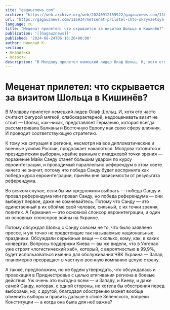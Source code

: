 ```yaml
---
site: "gagauznews.com"
archive: "https://web.archive.org/web/20240912155922/gagauznews.com/116934/metsenat-priletel-chto-skryvaetsya-za-vizitom-sholtsa-v-kishinyov.html"
url: "https://gagauznews.com/116934/metsenat-priletel-chto-skryvaetsya-za-vizitom-sholtsa-v-kishinyov.html"
language: ru
title: "Меценат прилетел: что скрывается за визитом Шольца в Кишинёв?"
publication: '[[Gagauznews]]'
published: '2024-08-24T06:16:26+00:00'
author: Николай К.
section:
- Аналитика
- Новости
description: "В Молдову прилетел немецкий лидер Олаф Шольц. И, хотя его часто считают фигурой мягкой, слабохарактерной, недооценивать визит не стоит — Шольц, как-никак, представляет Германию, которая всегда рассматривала Балканы и Восточную Европу как свою сферу влияния. И проводит соответствующую стратегию. К тому же ситуация в регионе, несмотря на все дипломатические и военные усилия России, продолжает накаляться. Молдова готовится к президентским выборам, крайне важным с имиджевой точки зрения — поражение Майи Санду станет большим ударом по курсу евроинтеграции, и проводимый параллельно референдум в этом свете ничего не значит, потому что победа Санду будет воспринята как победа курса евроинтеграции, причём вне зависимости от […]"
---
```


# Меценат прилетел: что скрывается за визитом Шольца в Кишинёв?

В Молдову прилетел немецкий лидер Олаф Шольц. И, хотя его часто считают фигурой мягкой, слабохарактерной, недооценивать визит не стоит — Шольц, как-никак, представляет Германию, которая всегда рассматривала Балканы и Восточную Европу как свою сферу влияния. И проводит соответствующую стратегию.

К тому же ситуация в регионе, несмотря на все дипломатические и военные усилия России, продолжает накаляться. Молдова готовится к президентским выборам, крайне важным с имиджевой точки зрения — поражение Майи Санду станет большим ударом по курсу евроинтеграции, и проводимый параллельно референдум в этом свете ничего не значит, потому что победа Санду будет воспринята как победа курса евроинтеграции, причём вне зависимости от результата референдума.

Во всяком случае, если бы им предложили выбрать — победа Санду и провал референдума или провал Санду, но победа референдума — они выберут первое, даже не сомневайтесь. Потому что Санду — это единственный в их обойме свой человек, сильный, с их точки зрения, политик. А Германия — это основной спонсор евроинтеграции, и один из основных спонсоров войны на Украине.

Потому обсуждал Шольц с Санду совсем не то, что было заявлено прессе, и уж точно не предстоящие так называемые национальные праздники. Обсуждали серьёзные вещи — сколько, кому, как, в каких конвертах. Вопросы поддержки Киева — вы же видели, что в Унгенах уже строят «логистический хаб», который, с вероятностью в 99,9%, будет использоваться именно для обслуживания ЧВК Украина — Запад планомерно превращает в частную военную компанию целую страну.

А также, предположим, но не будем утверждать, что обсуждалась и провокация в Приднестровье с целью втягивания региона в боевые действия. Уж очень это выгодно всем — и Западу, и Киеву, и даже самой Санду, которая, с одной стороны, не хотела бы обострения перед выборами, но, с другой, благодаря обострению может вообще отменить выборы и править дальше в стиле Зеленского, вопреки Конституции — а когда она была для неё важна?